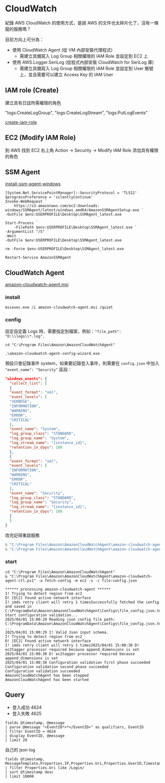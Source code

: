 # CloudWatch

紀錄 AWS CloudWatch 的使用方式，是說 AWS 的文件也太碎片化了，沒有一條龍的服務嗎？

目前方向上可分為：
- 使用 CloudWatch Agent (從 VM 內部安裝代理程式)
  - 需建立具備寫入 Log Group 相關權限的 IAM Role 並設定到 EC2 上
- 使用 AWS.Logger.SeriLog (從程式內部安裝 CloudWatch for SeriLog 庫)
  - 需建立具備寫入 Log Group 相關權限的 IAM Role 並設定到 User 賬號上，並且需要可以建立 Access Key 的 IAM User

## IAM role (Create)
建立具有日誌所需權限的角色

"logs:CreateLogGroup",
"logs:CreateLogStream",
"logs:PutLogEvents"

[create-iam-role](https://docs.aws.amazon.com/zh_cn/IAM/latest/UserGuide/id_roles_create_for-user.html)

## EC2 (Modify IAM Role)
到 AWS 找到 EC2 右上角 Action -> Security -> Modify IAM Role 添加具有權限的角色

## SSM Agent

[install-ssm-agent-windows](https://docs.aws.amazon.com/zh_cn/systems-manager/latest/userguide/manually-install-ssm-agent-windows.html)

```shell
[System.Net.ServicePointManager]::SecurityProtocol = 'TLS12'
$progressPreference = 'silentlyContinue'
Invoke-WebRequest `
    https://s3.amazonaws.com/ec2-downloads-windows/SSMAgent/latest/windows_amd64/AmazonSSMAgentSetup.exe `
-OutFile $env:USERPROFILE\Desktop\SSMAgent_latest.exe
```

```shell
Start-Process `
    -FilePath $env:USERPROFILE\Desktop\SSMAgent_latest.exe `
-ArgumentList "/S" `
-Wait
-OutFile $env:USERPROFILE\Desktop\SSMAgent_latest.exe
```

```shell
rm -Force $env:USERPROFILE\Desktop\SSMAgent_latest.exe
````

```shell
Restart-Service AmazonSSMAgent
```

## CloudWatch Agent

[amazon-cloudwatch-agent.msi](https://amazoncloudwatch-agent.s3.amazonaws.com/windows/amd64/latest/amazon-cloudwatch-agent.msi)

### install

```shell
msiexec.exe /i amazon-cloudwatch-agent.msi /quiet
```

### config
設定自定義 Logs 時，需要指定到檔案，例如：`"file_path": "D:\\logs\\*.log",`

```shell
cd "C:\Program Files\Amazon\AmazonCloudWatchAgent"

.\amazon-cloudwatch-agent-config-wizard.exe
```

預設只會記錄事件 system，如果要記錄登入事件，則需要在 `config.json` 中加入 `"event_name": "Security"` 區段：

```json
"windows_events": {
  "collect_list": [
  {
  "event_format": "xml",
  "event_levels": [
  "VERBOSE",
  "INFORMATION",
  "WARNING",
  "ERROR",
  "CRITICAL"
  ],
  "event_name": "System",
  "log_group_class": "STANDARD",
  "log_group_name": "System",
  "log_stream_name": "{instance_id}",
  "retention_in_days": 180
  },
  {
  "event_format": "xml",
  "event_levels": [
  "INFORMATION",
  "WARNING",
  "ERROR",
  "CRITICAL"
  ],
  "event_name": "Security",
  "log_group_class": "STANDARD",
  "log_group_name": "Security",
  "log_stream_name": "{instance_id}",
  "retention_in_days": 180
  }
  ]
}
```

改完記得重啟服務

```powershell
& "C:\Program Files\Amazon\AmazonCloudWatchAgent\amazon-cloudwatch-agent-ctl.ps1" -a stop
& "C:\Program Files\Amazon\AmazonCloudWatchAgent\amazon-cloudwatch-agent-ctl.ps1" -a start
```

### start

```shell
cd "C:\Program Files\Amazon\AmazonCloudWatchAgent"
& "C:\Program Files\Amazon\AmazonCloudWatchAgent\amazon-cloudwatch-agent-ctl.ps1" -a fetch-config -m ec2 -s -c file:config.json
```

```
****** processing amazon-cloudwatch-agent ******
I! Trying to detect region from ec2
D! [EC2] Found active network interface
I! imds retry client will retry 1 timesSuccessfully fetched the config and saved in C:\ProgramData\Amazon\AmazonCloudWatchAgent\Configs\file_config.json.tmp
Start configuration validation...
2025/04/01 15:00:29 Reading json config file path: C:\ProgramData\Amazon\AmazonCloudWatchAgent\Configs\file_config.json.tmp ...
2025/04/01 15:00:29 I! Valid Json input schema.
I! Trying to detect region from ec2
D! [EC2] Found active network interface
I! imds retry client will retry 1 times2025/04/01 15:00:30 D! ec2tagger processor required because append_dimensions is set
2025/04/01 15:00:30 D! ec2tagger processor required because append_dimensions is set
2025/04/01 15:00:30 Configuration validation first phase succeeded
Configuration validation second phase succeeded
Configuration validation succeeded
AmazonCloudWatchAgent has been stopped
AmazonCloudWatchAgent has been started
```

## Query
- 登入成功 4624
- 登入失敗 4625

```
fields @timestamp, @message
| parse @message "<EventID*>*</EventID>" as qualifiers, EventID
| filter EventID = 4624
| display EventID, @message
| limit 20
```

自己的 json log

```
fields @timestamp, MessageTemplate,Properties.IP,Properties.Uri,Properties.UserID,Timestamp
| filter Properties.Uri like /Login/
| sort @timestamp desc
| limit 10000
```

